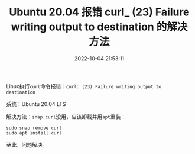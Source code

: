 ﻿---
title: Ubuntu 20.04 报错 curl_ (23) Failure writing output to destination 的解决方法
date: 2022-10-04 21:53:11
summary: 本文分享 Ubuntu 20.04 报错 curl_ (23) Failure writing output to destination 的解决方法。
tags:
- Linux
- 异常修复
categories:
- 软件工程
---

Linux执行`curl`命令报错：`curl: (23) Failure writing output to destination`

系统：Ubuntu 20.04 LTS

解决方法：`snap curl`没用，应该卸载并用`apt`重装：

```shell
sudo snap remove curl
sudo apt install curl
```

至此，问题解决。
